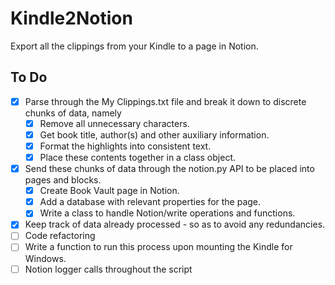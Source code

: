 # Kindle2Notion

Export all the clippings from your Kindle to a page in Notion.

## To Do

- [x] Parse through the  My Clippings.txt file and break it down to discrete chunks of data, namely
  - [x] Remove all unnecessary characters.
  - [x] Get book title, author(s) and other auxiliary information.
  - [x] Format the highlights into consistent text.
  - [x] Place these contents together in a class object.
- [x] Send these chunks of data through the notion.py API to be placed into pages and blocks.
  - [x] Create Book Vault page in Notion.
  - [x] Add a database with relevant properties for the page.
  - [x] Write a class to handle Notion/write operations and functions.
- [x] Keep track of data already processed - so as to avoid any redundancies.
- [ ] Code refactoring
- [ ] Write a function to run this process upon mounting the Kindle for Windows.
- [ ] Notion logger calls throughout the script
